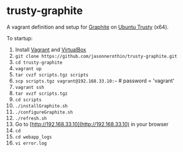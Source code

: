 trusty-graphite
===============

A vagrant definition and setup for [Graphite](https://graphite.readthedocs.org/en/latest/index.html) on [Ubuntu Trusty](http://releases.ubuntu.com/14.04/) (x64).

To startup:

1. Install [Vagrant](https://www.vagrantup.com/downloads.html) and [VirtualBox](https://www.virtualbox.org)
1. `git clone https://github.com/jasonnerothin/trusty-graphite.git`
1. `cd trusty-graphite`
1. `vagrant up` 
1. `tar cvzf scripts.tgz scripts`
1. `scp scripts.tgz vagrant@192.168.33.10:~` # password = 'vagrant'
1. `vagrant ssh`
1. `tar xvzf scripts.tgz`
1. `cd scripts`
1. `./installGraphite.sh`
1. `./configureGraphite.sh`
1. `./refresh.sh`
1. Go to [http://192.168.33.10](http://192.168.33.10) in your browser
1. `cd`
1. `cd webapp_logs`
1. `vi error.log`

